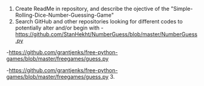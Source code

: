 1. Create ReadMe in repository, and describe the ojective of the "Simple-Rolling-Dice-Number-Guessing-Game"
2. Search GitHub and other repositories looking for different codes to potentially alter and/or begin with
  -https://github.com/StanHekht/NumberGuess/blob/master/NumberGuess.py
  
  -https://github.com/grantjenks/free-python-games/blob/master/freegames/guess.py
  
  -https://github.com/grantjenks/free-python-games/blob/master/freegames/guess.py
3. 
